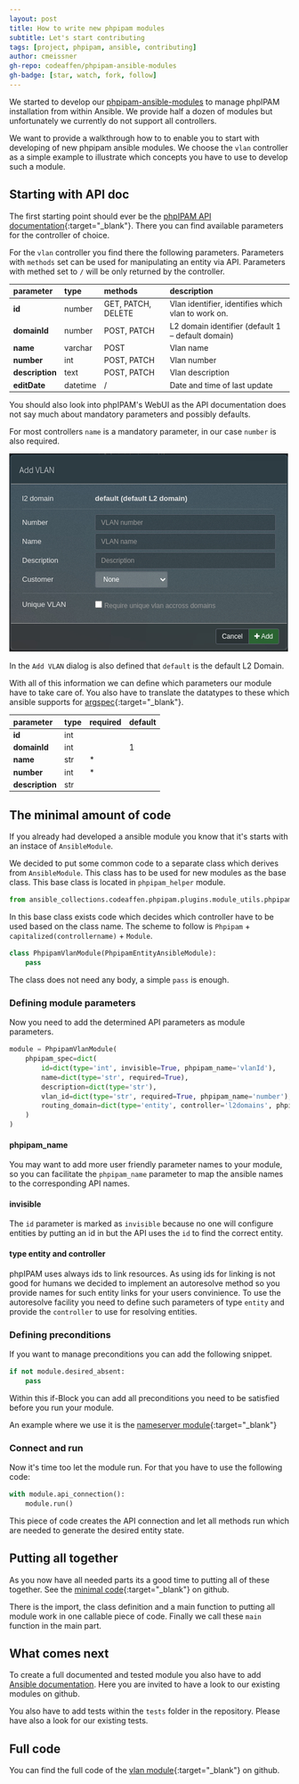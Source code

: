 ```yaml
---
layout: post
title: How to write new phpipam modules
subtitle: Let's start contributing
tags: [project, phpipam, ansible, contributing]
author: cmeissner
gh-repo: codeaffen/phpipam-ansible-modules
gh-badge: [star, watch, fork, follow]
---
```


We started to develop our [phpipam-ansible-modules](https://github.com/codeaffen/phpipam-ansible-modules) to manage phpIPAM installation from within Ansible.
We provide half a dozen of modules but unfortunately we currently do not support all controllers.

We want to provide a walkthrough how to to enable you to start with developing of new phpipam ansible modules. We choose the `vlan` controller as a simple example to illustrate which concepts you have to use to develop such a module.

## Starting with API doc

The first starting point should ever be the [phpIPAM API documentation](https://phpipam.net/api/api_documentation/){:target="_blank"}. There you can find available parameters for the controller of choice.

For the `vlan` controller you find there the following parameters. Parameters with `methods` set can be used for manipulating an entity via API. Parameters with methed set to `/` will be only returned by the controller.

|parameter|type|methods|description|
|:--------|:---|:------|:----------|
|**id**|number|GET, PATCH, DELETE|Vlan identifier, identifies which vlan to work on.|
|**domainId**|number|POST, PATCH|L2 domain identifier (default 1 – default domain)|
|**name**|varchar|POST|Vlan name|
|**number**|int|POST, PATCH|Vlan number|
|**description**|text|POST, PATCH|Vlan description|
|**editDate**|datetime|/|Date and time of last update|

You should also look into phpIPAM's WebUI as the API documentation does not say much about mandatory parameters and possibly defaults.

For most controllers `name` is a mandatory parameter, in our case `number` is also required.

![new vlan dialog](../assets/img/phpipam_new_vlan_dialog.jpg)

In the `Add VLAN` dialog is also defined that `default` is the default L2 Domain.

With all of this information we can define which parameters our module have to take care of. You also have to translate the datatypes to these which ansible supports for [argspec](https://docs.ansible.com/ansible/latest/dev_guide/developing_program_flow_modules.html#argument-spec){:target="_blank"}.

|parameter|type|required|default|
|:--------|:---|:-------|:------|
|**id**|int|||
|**domainId**|int||1|
|**name**|str|*||
|**number**|int|*||
|**description**|str|||

## The minimal amount of code

If you already had developed a ansible module you know that it's starts with an instace of `AnsibleModule`.

We decided to put some common code to a separate class which derives from `AnsibleModule`. This class has to be used for new modules as the base class. This base class is located in `phpipam_helper` module.

~~~python
from ansible_collections.codeaffen.phpipam.plugins.module_utils.phpipam_helper import PhpipamEntityAnsibleModule
~~~

In this base class exists code which decides which controller have to be used based on the class name. The scheme to follow is `Phpipam` + `capitalized(controllername)` + `Module`.

~~~python
class PhpipamVlanModule(PhpipamEntityAnsibleModule):
    pass
~~~

The class does not need any body, a simple `pass` is enough.

### Defining module parameters

Now you need to add the determined API parameters as module parameters.

~~~python
module = PhpipamVlanModule(
    phpipam_spec=dict(
        id=dict(type='int', invisible=True, phpipam_name='vlanId'),
        name=dict(type='str', required=True),
        description=dict(type='str'),
        vlan_id=dict(type='str', required=True, phpipam_name='number'),
        routing_domain=dict(type='entity', controller='l2domains', phpipam_name='domainId', default='default')
    )
)
~~~

#### phpipam_name

You may want to add more user friendly parameter names to your module, so you can facilitate the `phpipam_name` parameter to map the ansible names to the corresponding API names.

#### invisible

The `id` parameter is marked as `invisible` because no one will configure entities by putting an id in but the API uses the `id` to find the correct entity.

#### type entity and controller

phpIPAM uses always ids to link resources. As using ids for linking is not good for humans we decided to implement an autoresolve method so you provide names for such entity links for your users convinience.
To use the autoresolve facility you need to define such parameters of type `entity` and provide the `controller` to use for resolving entities.

### Defining preconditions

If you want to manage preconditions you can add the following snippet.

~~~python
if not module.desired_absent:
    pass
~~~

Within this if-Block you can add all preconditions you need to be satisfied before you run your module.

An example where we use it is the [nameserver module](https://github.com/codeaffen/phpipam-ansible-modules/blob/develop/plugins/modules/nameserver.py#L96-L98){:target="_blank"}

### Connect and run

Now it's time too let the module run. For that you have to use the following code:

~~~python
with module.api_connection():
    module.run()
~~~

This piece of code creates the API connection and let all methods run which are needed to generate the desired entity state.

## Putting all together

As you now have all needed parts its a good time to putting all of these together. See the [minimal code](https://github.com/codeaffen/phpipam-ansible-modules/blob/develop/plugins/modules/vlan.py#L74-L100){:target="_blank"} on github.

There is the import, the class definition and a main function to putting all module work in one callable piece of code. Finally we call these `main` function in the main part.

## What comes next

To create a full documented and tested module you also have to add [Ansible documentation](https://docs.ansible.com/ansible/latest/dev_guide/developing_modules_documenting.html). Here you are invited to have a look to our existing modules on github.

You also have to add tests within the `tests` folder in the repository. Please have also a look for our existing tests.

## Full code

You can find the full code of the [vlan module](https://github.com/codeaffen/phpipam-ansible-modules/blob/develop/plugins/modules/vlan.py){:target="_blank"} on github.
